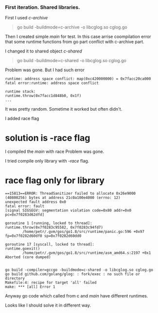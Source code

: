 
### First iteration. Shared libraries.

First I used _c-archive_

> go build -buildmode=c-archive -o libcglog.so cglog.go


Then I created simple _main_ for test.
In this case arrise coompilation error that some runtime functions from go part conflict with c-archive part.

I changed it to shared object _c-shared_

> go build -buildmode=c-shared -o libcglog.so cglog.go

Problem was gone. But I had such error


```
runtime: address space conflict: map(0xc420000000) = 0x7facc20ca000
fatal error:runtime: address space conflict

runtime stack:
runtime.throw(0x7facc1d848b0, 0x1f)
...
```

It was pretty random. Sometime it worked but often didn't.


I added race flag

# solution is -race flag
I compiled the _main_ with race
Problem was gone.

I tried compile only library with _-race_ flag.



# race flag only for library
```
==15813==ERROR: ThreadSanitizer failed to allocate 0x26e9000 (40800256) bytes at address 21c0a100e4000 (errno: 12)
unexpected fault address 0x0
fatal error: fault
[signal SIGSEGV: segmentation violation code=0x80 addr=0x0 pc=0x7f0283d62dfd]

goroutine 1 [running, locked to thread]:
runtime.throw(0x7f0283c95582, 0x7f0283c94fd7)
        /home/petr/.gvm/gos/go1.8/src/runtime/panic.go:596 +0x97 fp=0x7f0282d60df0 sp=0x7f0282d60dd0

goroutine 17 [syscall, locked to thread]:
runtime.goexit()
        /home/petr/.gvm/gos/go1.8/src/runtime/asm_amd64.s:2197 +0x1
Aborted (core dumped)


go build -compiler=gccgo -buildmode=c-shared -o libcglog.so cglog.go
go build github.com/golang/glog: : fork/exec : no such file or directory
Makefile:4: recipe for target 'all' failed
make: *** [all] Error 1
```


Anyway go code which called from c and _main_ have different runtimes.

Looks like I should solve it in different way.
